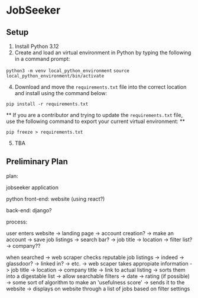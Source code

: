 # JobSeeker

## Setup

1. Install Python 3.12
2. Create and load an virtual environment in Python by typing the following in a command prompt:

`python3 -m venv local_python_environment`
`source local_python_environment/bin/activate`

4. Download and move the `requirements.txt` file into the correct location and install using the command below:

`pip install -r requirements.txt`

** If you are a contributor and trying to update the `requirements.txt` file, use the following command to export your current virtual environment: **

`pip freeze > requirements.txt`

5. TBA


## Preliminary Plan

plan:

jobseeker application

python
front-end: website (using react?)

back-end:
django?


process:

user enters website
-> landing page
-> account creation?
 -> make an account
 -> save job listings
-> search bar?
 -> job title
 -> location
 -> filter list?
 -> company?? 

when searched
-> web scraper checks reputable job listings
 -> indeed
 -> glassdoor?
 -> linked in? 
 -> etc.
-> web scaper takes appropiate information
 -> job title
 -> location
 -> company title
 -> link to actual listing
-> sorts them into a digestable list
 -> allow searchable filters
 -> date
 -> rating (if possible)
 -> some sort of algorithm to make an 'usefulness score'
-> sends it to the website
-> displays on website through a list of jobs based on filter settings
